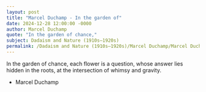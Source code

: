 ```yaml
---
layout: post
title: "Marcel Duchamp - In the garden of"
date: 2024-12-28 12:00:00 -0000
author: Marcel Duchamp
quote: "In the garden of chance,"
subject: Dadaism and Nature (1910s–1920s)
permalink: /Dadaism and Nature (1910s–1920s)/Marcel Duchamp/Marcel Duchamp - In the garden of
---
```


In the garden of chance,
each flower is a question,
whose answer lies
hidden in the roots,
at the intersection
of whimsy and gravity.

- Marcel Duchamp
